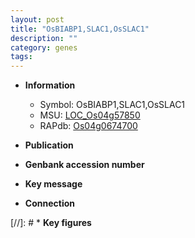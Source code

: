 ```yaml
---
layout: post
title: "OsBIABP1,SLAC1,OsSLAC1"
description: ""
category: genes
tags: 
---
```


* **Information**  
    + Symbol: OsBIABP1,SLAC1,OsSLAC1  
    + MSU: [LOC_Os04g57850](http://rice.uga.edu/cgi-bin/ORF_infopage.cgi?orf=LOC_Os04g57850)  
    + RAPdb: [Os04g0674700](http://rapdb.dna.affrc.go.jp/viewer/gbrowse_details/irgsp1?name=Os04g0674700)  

* **Publication**  

* **Genbank accession number**  

* **Key message**  

* **Connection**  

[//]: # * **Key figures**  


